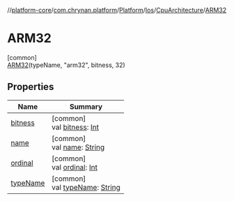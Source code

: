 //[platform-core](../../../../../../index.md)/[com.chrynan.platform](../../../../index.md)/[Platform](../../../index.md)/[Ios](../../index.md)/[CpuArchitecture](../index.md)/[ARM32](index.md)

# ARM32

[common]\
[ARM32](index.md)(typeName, "arm32", bitness, 32)

## Properties

| Name | Summary |
|---|---|
| [bitness](bitness.md) | [common]<br>val [bitness](bitness.md): [Int](https://kotlinlang.org/api/latest/jvm/stdlib/kotlin/-int/index.html) |
| [name](name.md) | [common]<br>val [name](name.md): [String](https://kotlinlang.org/api/latest/jvm/stdlib/kotlin/-string/index.html) |
| [ordinal](ordinal.md) | [common]<br>val [ordinal](ordinal.md): [Int](https://kotlinlang.org/api/latest/jvm/stdlib/kotlin/-int/index.html) |
| [typeName](type-name.md) | [common]<br>val [typeName](type-name.md): [String](https://kotlinlang.org/api/latest/jvm/stdlib/kotlin/-string/index.html) |
